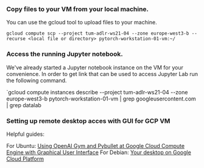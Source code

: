 ### Copy files to your VM from your local machine.
You can use the gcloud tool to upload files to your machine.

`gcloud compute scp --project tum-adlr-ws21-04 --zone europe-west3-b --recurse <local file or directory> pytorch-workstation-01-vm:~/`


### Access the running Jupyter notebook.
We've already started a Jupyter notebook instance on the VM for your convenience. In order to get link that can be used to access Jupyter Lab run the following command.

`gcloud compute instances describe --project tum-adlr-ws21-04 --zone europe-west3-b pytorch-workstation-01-vm | grep googleusercontent.com | grep datalab




### Setting up remote desktop acces with GUI for GCP VM

Helpful guides:

For Ubuntu: 
[Using OpenAI Gym and Pybullet at Google Cloud Compute Engine with Graphical User Interface](https://medium.com/@yazarmusa/using-openai-gym-and-pybullet-at-google-cloud-compute-engines-with-graphical-user-interface-for-233b91375f0e)
For Debian: 
[Your desktop on Google Cloud Platform](https://medium.com/google-cloud/linux-gui-on-the-google-cloud-platform-800719ab27c5)


